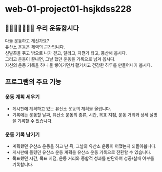 # web-01-project01-hsjkdss228  
  
## 🚶‍♀️🏃🚴‍♀🧗‍♂️ 우리 운동합시다
  
다들 운동하고 계신가요?  
유산소 운동은 체력의 근간입니다.  
신발끈을 묶고 밖으로 나가 걷고, 달리고, 자전거 타고, 등산해 봅시다.  
그리고 운동이 끝나면, 그날 했던 운동을 기록으로 남겨 봅시다.   
자신의 운동 기록을 하나 둘 쌓아가면서 활기차고 건강한 하루를 만들어나가 봅시다.
  
## 프로그램의 주요 기능
  
### 운동 계획 세우기
  
- 게시판에 계획하고 있는 유산소 운동의 계획을 올립니다.
- 기록에는 운동할 날짜, 유산소 운동의 종류, 시간, 목표 지점, 운동 거리와 상세 설명을 기록할 수 있습니다.

### 운동 기록 남기기  
  
- 계획했던 유산소 운동을 하고 난 뒤, 그날의 유산소 운동이 어땠는지 되돌아봅니다.
- 게시판에 올렸던 유산소 운동 계획을 유산소 운동 기록으로 전환할 수 있습니다.
- 목표했던 시간, 목표 지점, 운동 거리와 종합적 성과를 판단하여 성공/실패 여부를 기록합니다.
